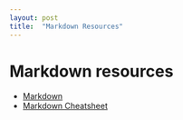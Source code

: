 ```yaml
---
layout: post
title:  "Markdown Resources"
---
```

# Markdown resources
- [Markdown](https://www.markdownguide.org/)
- [Markdown Cheatsheet](https://www.markdownguide.org/cheat-sheet/)